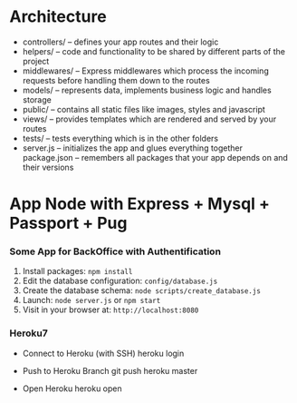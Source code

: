 # Architecture

* controllers/ – defines your app routes and their logic
* helpers/ – code and functionality to be shared by different parts of the project
* middlewares/ – Express middlewares which process the incoming requests before handling them down to the routes
* models/ – represents data, implements business logic and handles storage
* public/ – contains all static files like images, styles and javascript
* views/ – provides templates which are rendered and served by your routes
* tests/ – tests everything which is in the other folders
* server.js – initializes the app and glues everything together
package.json – remembers all packages that your app depends on and their versions


# App Node with Express + Mysql + Passport + Pug  

### Some App for BackOffice with Authentification

1. Install packages: `npm install`
2. Edit the database configuration: `config/database.js`
3. Create the database schema: `node scripts/create_database.js`
4. Launch: `node server.js` or `npm start`
5. Visit in your browser at: `http://localhost:8080`


### Heroku7

* Connect to Heroku (with SSH)
   heroku login

* Push to Heroku Branch
	git push heroku master
	
* Open Heroku
	 heroku open 